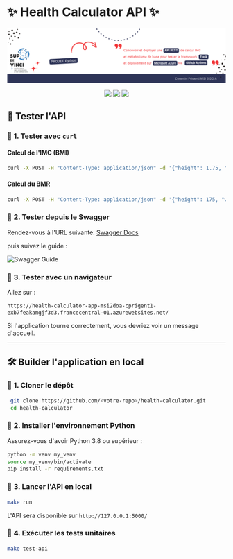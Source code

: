 <p align="center">
  <h1>✨ Health Calculator API ✨</h1>
</p>

<p align="center">
  <img src="images/banner.png" alt="✨ python-for-devops ✨" />
</p>

<p align="center">
  <img src="https://img.shields.io/badge/LAST%20COMMIT-YESTERDAY-blue?style=for-the-badge" />
  <img src="https://img.shields.io/badge/REPO%20SIZE-8.8%20MiB-purple?style=for-the-badge" />
  <img src="https://img.shields.io/badge/PYTHON-3.8.10-blue?style=for-the-badge" />
</p>


## 🧪 Tester l'API

### 🌟 **1. Tester avec `curl`**
#### **Calcul de l'IMC (BMI)**
```sh
curl -X POST -H "Content-Type: application/json" -d '{"height": 1.75, "weight": 70}' https://health-calculator-app-msi2doa-cprigent1-exb7feakamgjf3d3.francecentral-01.azurewebsites.net/bmi
```

#### **Calcul du BMR**
```sh
curl -X POST -H "Content-Type: application/json" -d '{"height": 175, "weight": 70, "age": 25, "gender": "male"}' https://health-calculator-app-msi2doa-cprigent1-exb7feakamgjf3d3.francecentral-01.azurewebsites.net/bmr
```

### 🌟 **2. Tester depuis le Swagger**
Rendez-vous à l'URL suivante: 
[Swagger Docs](https://health-calculator-app-msi2doa-cprigent1-exb7feakamgjf3d3.francecentral-01.azurewebsites.net/apidocs/)

puis suivez le guide :

![Swagger Guide](images/swagger.gif)

### 🔹 **3. Tester avec un navigateur**
Allez sur :
```
https://health-calculator-app-msi2doa-cprigent1-exb7feakamgjf3d3.francecentral-01.azurewebsites.net/
```
Si l'application tourne correctement, vous devriez voir un message d'accueil.

---

## 🛠️ Builder l'application en local

### 🔹 **1. Cloner le dépôt**
```sh
 git clone https://github.com/<votre-repo>/health-calculator.git
 cd health-calculator
```

### 🔹 **2. Installer l'environnement Python**
Assurez-vous d'avoir Python 3.8 ou supérieur :
```sh
python -m venv my_venv
source my_venv/bin/activate
pip install -r requirements.txt
```

### 🔹 **3. Lancer l'API en local**
```sh
make run
```
L'API sera disponible sur `http://127.0.0.1:5000/`

### 🔹 **4. Exécuter les tests unitaires**
```sh
make test-api
```